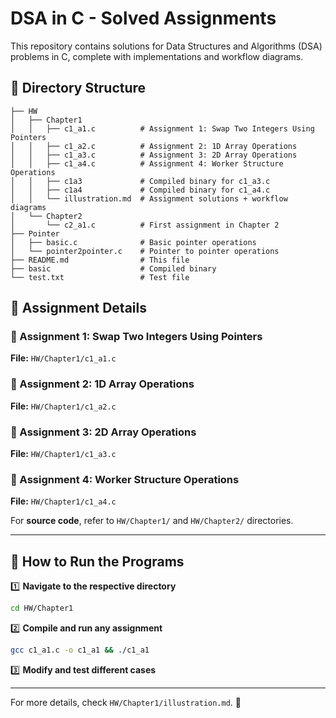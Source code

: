 # DSA in C - Solved Assignments

This repository contains solutions for Data Structures and Algorithms (DSA) problems in C, complete with implementations and workflow diagrams.

## 📁 Directory Structure
```
├── HW
│   ├── Chapter1
│   │   ├── c1_a1.c          # Assignment 1: Swap Two Integers Using Pointers
│   │   ├── c1_a2.c          # Assignment 2: 1D Array Operations
│   │   ├── c1_a3.c          # Assignment 3: 2D Array Operations
│   │   ├── c1_a4.c          # Assignment 4: Worker Structure Operations
│   │   ├── c1a3             # Compiled binary for c1_a3.c
│   │   ├── c1a4             # Compiled binary for c1_a4.c
│   │   └── illustration.md  # Assignment solutions + workflow diagrams
│   └── Chapter2
│       └── c2_a1.c          # First assignment in Chapter 2
├── Pointer
│   ├── basic.c              # Basic pointer operations
│   └── pointer2pointer.c    # Pointer to pointer operations
├── README.md                # This file
├── basic                    # Compiled binary
└── test.txt                 # Test file
```

## 📌 Assignment Details

### 🔹 Assignment 1: Swap Two Integers Using Pointers
**File:** `HW/Chapter1/c1_a1.c`

### 🔹 Assignment 2: 1D Array Operations
**File:** `HW/Chapter1/c1_a2.c`

### 🔹 Assignment 3: 2D Array Operations
**File:** `HW/Chapter1/c1_a3.c`

### 🔹 Assignment 4: Worker Structure Operations
**File:** `HW/Chapter1/c1_a4.c`

For **source code**, refer to `HW/Chapter1/` and `HW/Chapter2/` directories.

---

## 📖 How to Run the Programs
1️⃣ **Navigate to the respective directory**
```bash
cd HW/Chapter1
```
2️⃣ **Compile and run any assignment**
```bash
gcc c1_a1.c -o c1_a1 && ./c1_a1
```
3️⃣ **Modify and test different cases**

---

For more details, check `HW/Chapter1/illustration.md`. 🚀